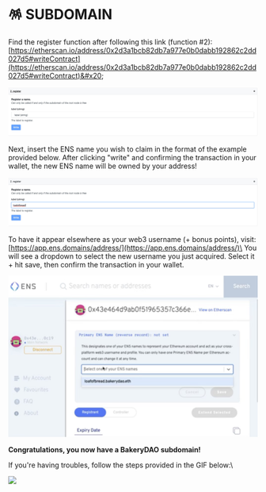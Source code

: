 # 🪅 SUBDOMAIN

Find the register function after following this link (function #2): [https://etherscan.io/address/0x2d3a1bcb82db7a977e0b0dabb192862c2dd027d5#writeContract](https://etherscan.io/address/0x2d3a1bcb82db7a977e0b0dabb192862c2dd027d5#writeContract)&#x20;

![](../../.gitbook/assets/83FA69C6-3943-4444-939F-92F5C322558B.jpeg)

Next, insert the ENS name you wish to claim in the format of the example provided below. After clicking "write" and confirming the transaction in your wallet, the new ENS name will be owned by your address!&#x20;

![](../../.gitbook/assets/E67DB36B-8EC4-4529-8165-8AC366179EC6.jpeg)

To have it appear elsewhere as your web3 username (+ bonus points), visit: [https://app.ens.domains/address/](https://app.ens.domains/address/)\<your-address-here> You will see a dropdown to select the new username you just acquired. Select it + hit save, then confirm the transaction in your wallet.

![](<../../.gitbook/assets/image (9).png>)

**Congratulations, you now have a BakeryDAO subdomain!**

If you're having troubles, follow the steps provided in the GIF below:\


![](<../../.gitbook/assets/39a048f8-47d6-406e-a31d-55cd7a68730a\_LLwGSzXT (1).gif>)
